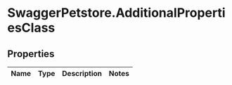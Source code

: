 # SwaggerPetstore.AdditionalPropertiesClass

## Properties
Name | Type | Description | Notes
------------ | ------------- | ------------- | -------------


